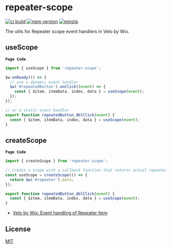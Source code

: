 # repeater-scope

[![ci build](https://github.com/shoonia/repeater-scope/actions/workflows/ci.yml/badge.svg)](https://github.com/shoonia/repeater-scope/actions/workflows/ci.yml)
[![npm version](https://badgen.net/npm/v/repeater-scope)](https://www.npmjs.com/package/repeater-scope)
[![minzip](https://badgen.net/bundlephobia/minzip/repeater-scope)](https://bundlephobia.com/result?p=repeater-scope)

The utils for Repeater scope event handlers in Velo by Wix.

## useScope

**`Page Code`**

```js
import { useScope } from 'repeater-scope';

$w.onReady(() => {
  // use a dynamic event handler
  $w('#repeatedButton').onClick((event) => {
    const { $item, itemData, index, data } = useScope(event);
  });
});

// or a static event handler
export function repeatedButton_dblClick(event) {
  const { $item, itemData, index, data } = useScope(event);
}
```

## createScope

**`Page Code`**

```js
import { createScope } from 'repeater-scope';

// Create a scope with a callback function that returns actual repeater data.
const useScope = createScope(() => {
  return $w('#repeater').data;
});

export function repeatedButton_dblClick(event) {
  const { $item, itemData, index, data } = useScope(event);
}
```

- [Velo by Wix: Event handling of Repeater Item](https://shoonia.site/event-handling-of-repeater-item/)

## License

[MIT](./LICENSE)
